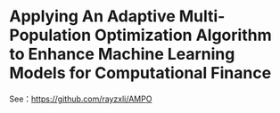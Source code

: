 # Applying An Adaptive Multi-Population Optimization Algorithm to Enhance Machine Learning Models for Computational Finance

See：https://github.com/rayzxli/AMPO
